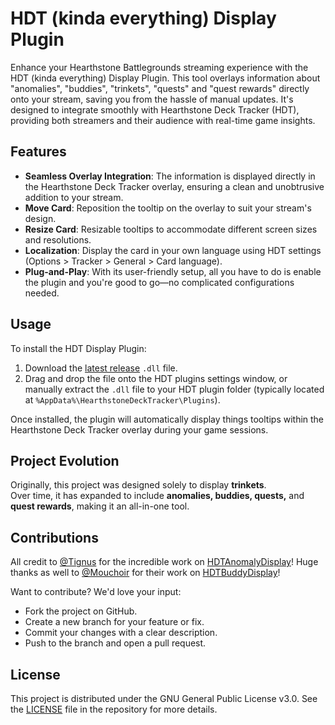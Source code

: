 # HDT (kinda everything) Display Plugin

Enhance your Hearthstone Battlegrounds streaming experience with the HDT (kinda everything) Display Plugin. This tool overlays information about "anomalies", "buddies", "trinkets", "quests" and "quest rewards" directly onto your stream, saving you from the hassle of manual updates. It's designed to integrate smoothly with Hearthstone Deck Tracker (HDT), providing both streamers and their audience with real-time game insights.

## Features

- **Seamless Overlay Integration**: The information is displayed directly in the Hearthstone Deck Tracker overlay, ensuring a clean and unobtrusive addition to your stream.
- **Move Card**: Reposition the tooltip on the overlay to suit your stream's design.
- **Resize Card**: Resizable tooltips to accommodate different screen sizes and resolutions.
- **Localization**: Display the card in your own language using HDT settings (Options > Tracker > General > Card language).
- **Plug-and-Play**: With its user-friendly setup, all you have to do is enable the plugin and you're good to go—no complicated configurations needed.

## Usage

To install the HDT Display Plugin:

1. Download the [latest release](https://github.com/WittR/HDTTrinketDisplay_M/releases/tag/Latest) `.dll` file.
2. Drag and drop the file onto the HDT plugins settings window, or manually extract the `.dll` file to your HDT plugin folder (typically located at `%AppData%\HearthstoneDeckTracker\Plugins`).

Once installed, the plugin will automatically display things tooltips within the Hearthstone Deck Tracker overlay during your game sessions.

## Project Evolution

Originally, this project was designed solely to display **trinkets**.  
Over time, it has expanded to include **anomalies, buddies, quests,** and **quest rewards**, making it an all-in-one tool.

## Contributions

All credit to [@Tignus](https://github.com/Tignus) for the incredible work on [HDTAnomalyDisplay](https://github.com/Mouchoir/HDTAnomalyDisplay)!
Huge thanks as well to [@Mouchoir](https://github.com/Mouchoir) for their work on [HDTBuddyDisplay](https://github.com/Mouchoir/HDTBuddyDisplay)!

Want to contribute? We'd love your input:

- Fork the project on GitHub.
- Create a new branch for your feature or fix.
- Commit your changes with a clear description.
- Push to the branch and open a pull request.

## License

This project is distributed under the GNU General Public License v3.0. See the [LICENSE](https://github.com/WittR/HDTTrinketDisplay_M/blob/master/LICENSE) file in the repository for more details.

